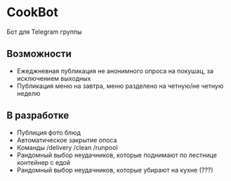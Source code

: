 # CookBot
Бот для Telegram группы

## Возможности
* Ежеджневная публикация не анонимного опроса на покушац, за исключением выходных
* Публикация меню на завтра, меню разделено на четную/не четную неделю

## В разработке
* Публиция фото блюд
* Автоматическое закрытие опоса
* Команды /delivery /clean /runpool
* Рандомный выбор неудачников, которые поднимают по лестнице контейнер с едой
* Рандомный выбор неудачников, которые убирают на кухне (???)
